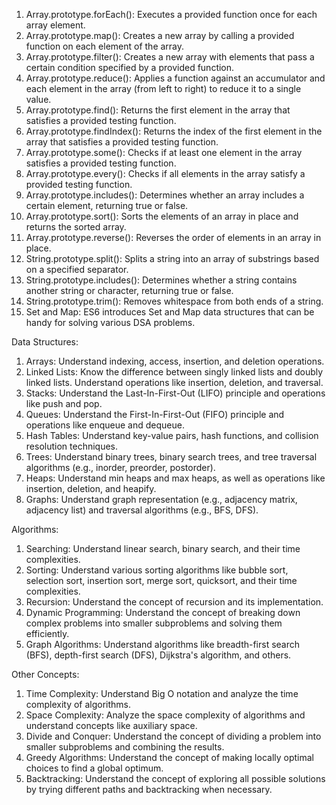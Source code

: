 1. Array.prototype.forEach(): Executes a provided function once for each array element.
2. Array.prototype.map(): Creates a new array by calling a provided function on each element of the array.
3. Array.prototype.filter(): Creates a new array with elements that pass a certain condition specified by a provided function.
4. Array.prototype.reduce(): Applies a function against an accumulator and each element in the array (from left to right) to reduce it to a single value.
5. Array.prototype.find(): Returns the first element in the array that satisfies a provided testing function.
6. Array.prototype.findIndex(): Returns the index of the first element in the array that satisfies a provided testing function.
7. Array.prototype.some(): Checks if at least one element in the array satisfies a provided testing function.
8. Array.prototype.every(): Checks if all elements in the array satisfy a provided testing function.
9. Array.prototype.includes(): Determines whether an array includes a certain element, returning true or false.
10. Array.prototype.sort(): Sorts the elements of an array in place and returns the sorted array.
11. Array.prototype.reverse(): Reverses the order of elements in an array in place.
12. String.prototype.split(): Splits a string into an array of substrings based on a specified separator.
13. String.prototype.includes(): Determines whether a string contains another string or character, returning true or false.
14. String.prototype.trim(): Removes whitespace from both ends of a string.
15. Set and Map: ES6 introduces Set and Map data structures that can be handy for solving various DSA problems.

Data Structures:
1. Arrays: Understand indexing, access, insertion, and deletion operations.
2. Linked Lists: Know the difference between singly linked lists and doubly linked lists. Understand operations like insertion, deletion, and traversal.
3. Stacks: Understand the Last-In-First-Out (LIFO) principle and operations like push and pop.
4. Queues: Understand the First-In-First-Out (FIFO) principle and operations like enqueue and dequeue.
5. Hash Tables: Understand key-value pairs, hash functions, and collision resolution techniques.
6. Trees: Understand binary trees, binary search trees, and tree traversal algorithms (e.g., inorder, preorder, postorder).
7. Heaps: Understand min heaps and max heaps, as well as operations like insertion, deletion, and heapify.
8. Graphs: Understand graph representation (e.g., adjacency matrix, adjacency list) and traversal algorithms (e.g., BFS, DFS).

Algorithms:
1. Searching: Understand linear search, binary search, and their time complexities.
2. Sorting: Understand various sorting algorithms like bubble sort, selection sort, insertion sort, merge sort, quicksort, and their time complexities.
3. Recursion: Understand the concept of recursion and its implementation.
4. Dynamic Programming: Understand the concept of breaking down complex problems into smaller subproblems and solving them efficiently.
5. Graph Algorithms: Understand algorithms like breadth-first search (BFS), depth-first search (DFS), Dijkstra's algorithm, and others.

Other Concepts:
1. Time Complexity: Understand Big O notation and analyze the time complexity of algorithms.
2. Space Complexity: Analyze the space complexity of algorithms and understand concepts like auxiliary space.
3. Divide and Conquer: Understand the concept of dividing a problem into smaller subproblems and combining the results.
4. Greedy Algorithms: Understand the concept of making locally optimal choices to find a global optimum.
5. Backtracking: Understand the concept of exploring all possible solutions by trying different paths and backtracking when necessary.